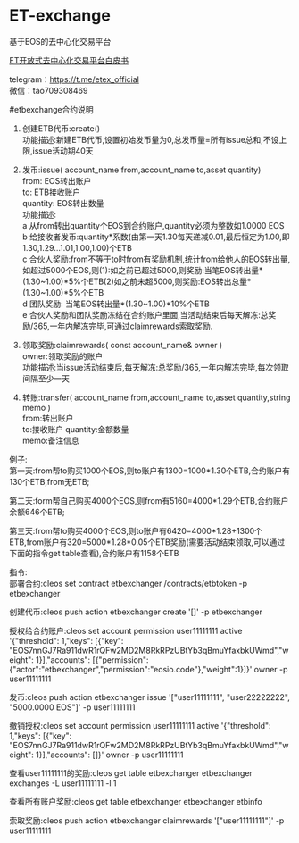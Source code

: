 # ET-exchange
基于EOS的去中心化交易平台<br>

[ET开放式去中心化交易平台白皮书](https://github.com/eostoken/ET-exchange/blob/master/WhitePaper.md)

telegram：https://t.me/etex_official <br>
微信：tao709308469


#etbexchange合约说明
1. 创建ETB代币:create()  
功能描述:新建ETB代币,设置初始发币量为0,总发币量=所有issue总和,不设上限,issue活动期40天

2. 发币:issue( account_name from,account_name to,asset quantity)     
from: EOS转出账户   
to: ETB接收账户     
quantity: EOS转出数量   
功能描述:   
a 从from转出quantity个EOS到合约账户,quantity必须为整数如1.0000 EOS   
b 给接收者发币:quantity\*系数(由第一天1.30每天递减0.01,最后恒定为1.00,即1.30,1.29...1.01,1.00,1.00)个ETB    
c 合伙人奖励:from不等于to时from有奖励机制,统计from给他人的EOS转出量,如超过5000个EOS,则(1):如之前已超过5000,则奖励:当笔EOS转出量\*(1.30\~1.00)\*5%个ETB(2)如之前未超5000,则奖励:EOS转出总量\*(1.30\~1.00)\*5%个ETB  
d 团队奖励: 当笔EOS转出量\*(1.30\~1.00)\*10%个ETB    
e 合伙人奖励和团队奖励冻结在合约账户里面,当活动结束后每天解冻:总奖励/365,一年内解冻完毕,可通过claimrewards索取奖励.

3. 领取奖励:claimrewards( const account_name& owner )   
owner:领取奖励的账户   
功能描述:当issue活动结束后,每天解冻:总奖励/365,一年内解冻完毕,每次领取间隔至少一天

4. 转账:transfer( account_name from,account_name to,asset quantity,string memo )  
from:转出账户   
to:接收账户 
quantity:金额数量   
memo:备注信息


例子:     
第一天:from帮to购买1000个EOS,则to账户有1300=1000\*1.30个ETB,合约账户有130个ETB,from无ETB;
     
第二天:form帮自己购买4000个EOS,则from有5160=4000\*1.29个ETB,合约账户余额646个ETB;
     
第三天:from帮to购买4000个EOS,则to账户有6420=4000\*1.28+1300个ETB,from账户有320=5000\*1.28\*0.05个ETB奖励(需要活动结束领取,可以通过下面的指令get table查看),合约账户有1158个ETB

     
指令:     
部署合约:cleos set contract etbexchanger /contracts/etbtoken -p etbexchanger
          
创建代币:cleos push action etbexchanger create '[]' -p etbexchanger

授权给合约账户:cleos set account permission user11111111 active '{"threshold": 1,"keys": [{"key": "EOS7nnGJ7Ra911dwR1rQFw2MD2M8RkRPzUBtYb3qBmuYfaxbkUWmd","weight": 1}],"accounts": [{"permission":{"actor":"etbexchanger","permission":"eosio.code"},"weight":1}]}' owner -p user11111111
             
发币:cleos push action etbexchanger issue '["user11111111", "user22222222", "5000.0000 EOS"]' -p user11111111

撤销授权:cleos set account permission user11111111 active '{"threshold": 1,"keys": [{"key": "EOS7nnGJ7Ra911dwR1rQFw2MD2M8RkRPzUBtYb3qBmuYfaxbkUWmd","weight": 1}],"accounts": []}' owner -p user11111111
                  
查看user11111111的奖励:cleos get table etbexchanger etbexchanger exchanges -L user11111111 -l 1
      
查看所有账户奖励:cleos get table etbexchanger etbexchanger etbinfo
        
索取奖励:cleos push action etbexchanger claimrewards '["user11111111"]' -p user11111111
             
